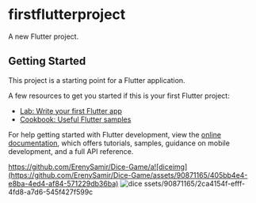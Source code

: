 # firstflutterproject

A new Flutter project.

## Getting Started

This project is a starting point for a Flutter application.

A few resources to get you started if this is your first Flutter project:

- [Lab: Write your first Flutter app](https://docs.flutter.dev/get-started/codelab)
- [Cookbook: Useful Flutter samples](https://docs.flutter.dev/cookbook)

For help getting started with Flutter development, view the
[online documentation](https://docs.flutter.dev/), which offers tutorials,
samples, guidance on mobile development, and a full API reference.


https://github.com/ErenySamir/Dice-Game/a![diceimg](https://github.com/ErenySamir/Dice-Game/assets/90871165/405bb4e4-e8ba-4ed4-af84-571229db36ba)
![dice](https://github.com/ErenySamir/Dice-Game/assets/90871165/adb697d7-d08a-4bee-a4a5-2dc772dad528)
ssets/90871165/2ca4154f-efff-4fd8-a7d6-545f427f599c

